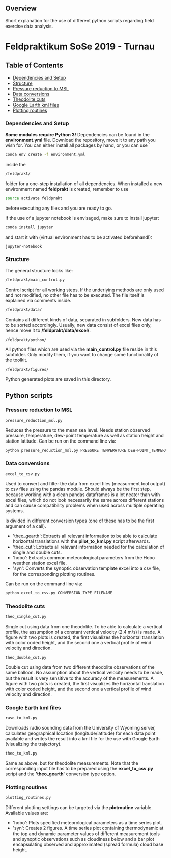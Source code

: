## Overview

Short explanation for the use of different python scripts regarding field exercise data analysis.

# Feldpraktikum SoSe 2019 - Turnau

## Table of Contents

* [Dependencies and Setup](#Dependencies-and-Setup)
* [Structure](#Structure)
* [Pressure reduction to MSL](#Pressure-reduction-to-MSL)
* [Data conversions](#Data-conversions)
* [Theodolite cuts](#Theodolite-cuts)
* [Google Earth kml files](#Google-Earth-kml-files)
* [Plotting routines](#Plotting-routines)



### Dependencies and Setup
**Some modules require Python 3!** Dependencies can be found in the **environment.yml** file. Download the repository, move it to any path you wish for. You can either install all packages by hand, or you can use `
```sh
conda env create -f environment.yml
```
inside the
```sh
/feldprakt/
```
folder for a one-step installation of all dependencies. When installed a new environment named **feldprakt** is created, remember to use
```sh
source activate feldprakt
```
before executing any files and you are ready to go.


If the use of a jupyter notebook is envisaged, make sure to install jupyter:
```sh
conda install jupyter
```
and start it with (virtual environment has to be activated beforehand!):
```sh
jupyter-notebook
```


### Structure

The general structure looks like:
```sh
/feldprakt/main_control.py
```
Control script for all working steps. If the underlying methods are only used and not modified, no other file has to be executed. The file itself is explained via comments inside.

```sh
/feldprakt/data/
```
Contains all different kinds of data, separated in subfolders. New data has to be sorted accordingly. Usually, new data consist of excel files only, hence move it to **/feldprakt/data/excel/**.

```sh
/feldprakt/python/
```
All python files which are used via the **main_control.py** file reside in this subfolder. Only modify them, if you want to change some functionality of the toolkit.

```sh
/feldprakt/figures/
```
Python generated plots are saved in this directory.

## Python scripts

### Pressure reduction to MSL

```sh
pressure_reduction_msl.py
```
Reduces the pressure to the mean sea level. Needs station observed pressure, temperature, dew-point temperature as well as station height and station latitude. Can be run on the command line via:
```sh
python pressure_reduction_msl.py PRESSURE TEMPERATURE DEW-POINT_TEMPERATURE STATION_HEIGHT STATION_LATITUDE
```


### Data conversions
```sh
excel_to_csv.py
```
Used to convert and filter the data from excel files (measurment tool output) to csv files using the pandas module. Should always be the first step, because working with a clean pandas dataframes is a lot neater than with excel files, which do not look necessarily the same across different stations and can cause compatibility problems when used across multiple operating systems.

Is divided in different conversion types (one of these has to be the first argument of a call).
* 'theo_gearth': Extracts all relevant information to be able to calculate horizontal translations with the **pilot_to_kml.py** script afterwards.
* 'theo_cut': Extracts all relevant information needed for the calculation of single and double cuts.
* 'hobo': Extracts common meteorological parameters from the Hobo weather station excel file.
* 'syn': Converts the synoptic observation template excel into a csv file, for the corresponding plotting routines.

Can be run on the command line via:
```sh
python excel_to_csv.py CONVERSION_TYPE FILENAME
```


### Theodolite cuts

```sh
theo_single_cut.py
```
Single cut using data from one theodolite. To be able to calculate a vertical profile, the assumption of a constant vertical velocity (2.4 m/s) is made.
A figure with two plots is created, the first visualizes the horizontal translation with color coded height, and the second one a vertical profile of wind velocity and direction.


```sh
theo_double_cut.py
```
Double cut using data from two different theodolite observations of the same balloon. No assumption about the vertical velocity needs to be made, but the result is very sensitive to the accuracy of the measurements.
A figure with two plots is created, the first visualizes the horizontal translation with color coded height, and the second one a vertical profile of wind velocity and direction.

### Google Earth kml files
```sh
raso_to_kml.py
```
Downloads radio sounding data from the University of Wyoming server, calculates geographical location (longitude/latitude) for each data point available and writes the result into a kml file for the use with Google Earth (visualizing the trajectory).


```sh
theo_to_kml.py
```
Same as above, but for theodolite measurements. Note that the corresponding input file has to be prepared using the **excel_to_csv.py** script and the **'theo_gearth'** conversion type option.


### Plotting routines
```sh
plotting_routines.py
```
Different plotting settings can be targeted via the **plotroutine** variable. Available values are:
* 'hobo': Plots specified meteorological parameters as a time series plot.
* 'syn': Creates 2 figures. A time series plot containing thermodynamic at the top and dynamic parameter values of different measurement tools and synoptic observations such as cloudiness below and a bar plot encapsulating observed and approximated (spread formula) cloud base height.
